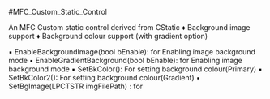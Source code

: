 #MFC_Custom_Static_Control

An MFC Custom static control derived from CStatic
♦ Background image support
♦ Background colour support (with gradient option)

▪ EnableBackgroundImage(bool bEnable): for Enabling image background mode
▪ EnableGradientBackground(bool bEnable): for Enabling image background mode
▪ SetBkColor(): For setting background colour(Primary)
▪ SetBkColor2(): For setting background colour(Gradient)
▪ SetBgImage(LPCTSTR imgFilePath) : for
